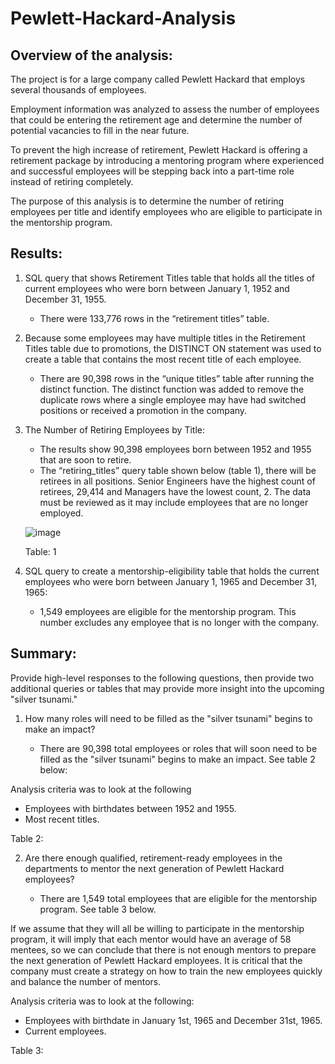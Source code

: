 # Pewlett-Hackard-Analysis

## Overview of the analysis:

The project is for a large company called Pewlett Hackard that employs several thousands of employees.

Employment information was analyzed to assess the number of employees that could be entering the retirement age and determine the number of potential vacancies to fill in the near future.

To prevent the high increase of retirement, Pewlett Hackard is offering a retirement package by introducing a mentoring program where experienced and successful employees will be stepping back into a part-time role instead of retiring completely.

The purpose of this analysis is to determine the number of retiring employees per title and identify employees who are eligible to participate in the mentorship program.

## Results:

1) SQL query that shows Retirement Titles table that holds all the titles of current employees who were born between January 1, 1952 and December 31, 1955.

    - There were 133,776 rows in the “retirement titles” table.

2) Because some employees may have multiple titles in the Retirement Titles table due to promotions, the DISTINCT ON statement was used to create a table that contains the most recent title of each employee.

    - There are 90,398 rows in the “unique titles” table after running the distinct function. The distinct function was added to remove the duplicate rows where a single employee may have had switched positions or received a promotion in the company.

3) The Number of Retiring Employees by Title:

    - The results show 90,398 employees born between 1952 and 1955 that are soon to retire.
    - The “retiring_titles” query table shown below (table 1), there will be retirees in all positions. Senior Engineers have the highest count of retirees, 29,414 and Managers have the lowest count, 2. The data must be reviewed as it may include employees that are no longer employed.

    ![image](https://user-images.githubusercontent.com/82549869/121095801-00246c00-c7bf-11eb-8620-9ae9407fdd77.png)
    
    Table: 1

4) SQL query to create a mentorship-eligibility table that holds the current employees who were born between January 1, 1965 and December 31, 1965:

    - 1,549 employees are eligible for the mentorship program. This number excludes any employee that is no longer with the company.

## Summary:

Provide high-level responses to the following questions, then provide two additional queries or tables that may provide more insight into the upcoming "silver tsunami."

1) How many roles will need to be filled as the "silver tsunami" begins to make an impact?

   - There are 90,398 total employees or roles that will soon need to be filled as the "silver tsunami" begins to make an impact. See table 2 below:

Analysis criteria was to look at the following

   - Employees with birthdates between 1952 and 1955.
   - Most recent titles.

Table 2:

2) Are there enough qualified, retirement-ready employees in the departments to mentor the next generation of Pewlett Hackard employees?

   - There are 1,549 total employees that are eligible for the mentorship program. See table 3 below.

If we assume that they will all be willing to participate in the mentorship program, it will imply that each mentor would have an average of 58 mentees, so we can conclude that there is not enough mentors to prepare the next generation of Pewlett Hackard employees. It is critical that the company must create a strategy on how to train the new employees quickly and balance the number of mentors.

Analysis criteria was to look at the following:

   - Employees with birthdate in January 1st, 1965 and December 31st, 1965.
   - Current employees.

Table 3:
